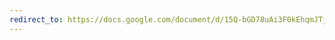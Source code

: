 ```yaml
---
redirect_to: https://docs.google.com/document/d/15Q-bGD78uAi3F0kEhqmJTjbabg64GF1sVvxnTptUr1A/edit?usp=sharing
---
```


